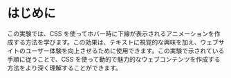 # はじめに

この実験では、CSS を使ってホバー時に下線が表示されるアニメーションを作成する方法を学びます。この効果は、テキストに視覚的な興味を加え、ウェブサイトのユーザー体験を向上させるために使用できます。この実験で示されている手順に従うことで、CSS を使って動的で魅力的なウェブコンテンツを作成する方法をより深く理解することができます。

